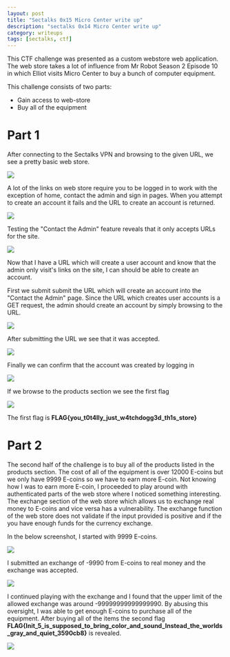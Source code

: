 ```yaml
---
layout: post
title: "Sectalks 0x15 Micro Center write up"
description: "sectalks 0x14 Micro Center write up"
category: writeups
tags: [sectalks, ctf]
---
```


This CTF challenge was presented as a custom webstore web application. The web store takes a lot of influence from Mr Robot Season 2 Episode 10 in which Elliot visits Micro Center to buy a bunch of computer equipment.

This challenge consists of two parts:

* Gain access to web-store
* Buy all of the equipment

# Part 1
After connecting to the Sectalks VPN and browsing to the given URL, we see a pretty basic web store.

<img src="{{site.url}}/assets/micro-center-1.png">

A lot of the links on web store require you to be logged in to work with the exception of home, contact the admin and sign in pages. When you attempt to create an account it fails and the URL to create an account is returned.

<img src="{{site.url}}/assets/micro-center-2.png">

Testing the "Contact the Admin" feature reveals that it only accepts URLs for the site.

<img src="{{site.url}}/assets/micro-center-3.png">

Now that I have a URL which will create a user account and know that the admin only visit's links on the site, I can should be able to create an account.

First we submit submit the URL which will create an account into the "Contact the Admin" page. Since the URL which creates user accounts is a GET request, the admin should create an account by simply browsing to the URL.

<img src="{{site.url}}/assets/micro-center-4.png">

After submitting the URL we see that it was accepted.

<img src="{{site.url}}/assets/micro-center-5.png">

Finally we can confirm that the account was created by logging in

<img src="{{site.url}}/assets/micro-center-6.png">

If we browse to the products section we see the first flag

<img src="{{site.url}}/assets/micro-center-7.png">

The first flag is **FLAG{you_t0t4lly_just_w4tchdogg3d_th1s_store}**

# Part 2

The second half of the challenge is to buy all of the products listed in the products section.
The cost of all of the equipment is over 12000 E-coins but we only have 9999 E-coins so we have to earn more E-coin.
Not knowing how I was to earn more E-coin, I proceeded to play around with authenticated parts of the web store where I noticed something interesting.
The exchange section of the web store which allows us to exchange real money to E-coins and vice versa has a vulnerability.
The exchange function of the web store does not validate if the input provided is positive and if the you have enough funds for the currency exchange.

In the below screenshot, I started with 9999 E-coins.

<img src="{{site.url}}/assets/micro-center-8.png">

I submitted an exchange of -9990 from E-coins to real money and the exchange was accepted.

<img src="{{site.url}}/assets/micro-center-9.png">

I continued playing with the exchange and I found that the upper limit of the allowed exchange was around -99999999999999990.
By abusing this oversight, I was able to get enough E-coins to purchase all of the equipment.
After buying all of the items the second flag  **FLAG{Init_5_is_supposed_to_bring_color_and_sound_Instead_the_worlds_gray_and_quiet_3590cb8}** is revealed.

<img src="{{site.url}}/assets/micro-center-10.png">
